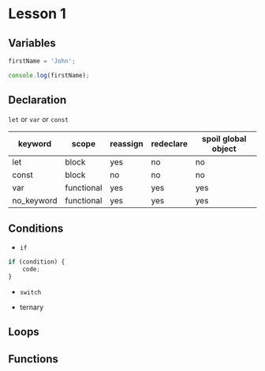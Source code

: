 # Lesson 1

## Variables

```javascript
firstName = 'John';

console.log(firstName);
```

## Declaration

`let` or `var` or `const`

| keyword    | scope      | reassign | redeclare | spoil global object |
| ---------- | ---------- | -------- | --------- | ------------------- |
| let        | block      | yes      | no        | no                  |
| const      | block      | no       | no        | no                  |
| var        | functional | yes      | yes       | yes                 |
| no_keyword | functional | yes      | yes       | yes                 |

## Conditions

- `if`

```javascript
if (condition) {
	code;
}
```

- `switch`

- ternary

## Loops

## Functions